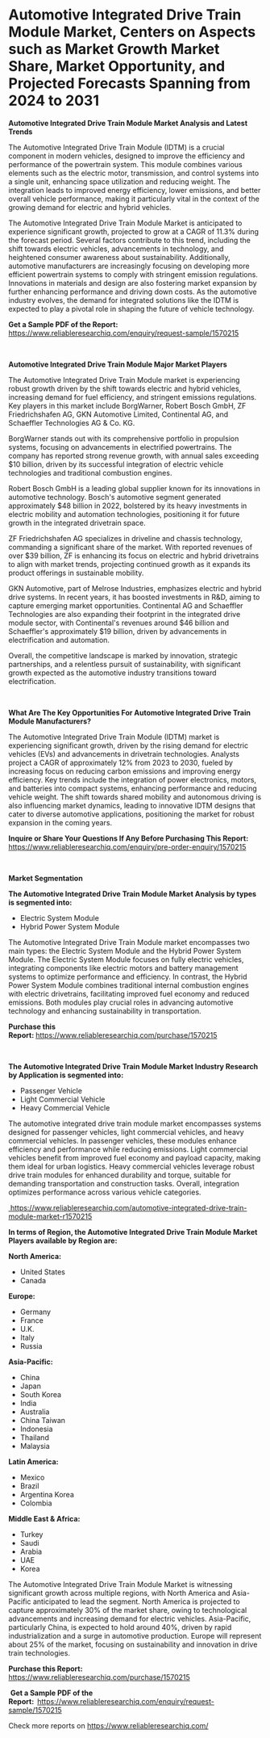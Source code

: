 <p><h1>Automotive Integrated Drive Train Module Market, Centers on Aspects such as Market Growth Market Share, Market Opportunity, and Projected Forecasts Spanning from 2024 to 2031</h1></p><p><strong>Automotive Integrated Drive Train Module Market Analysis and Latest Trends</strong></p>
<p><p>The Automotive Integrated Drive Train Module (IDTM) is a crucial component in modern vehicles, designed to improve the efficiency and performance of the powertrain system. This module combines various elements such as the electric motor, transmission, and control systems into a single unit, enhancing space utilization and reducing weight. The integration leads to improved energy efficiency, lower emissions, and better overall vehicle performance, making it particularly vital in the context of the growing demand for electric and hybrid vehicles.</p><p>The Automotive Integrated Drive Train Module Market is anticipated to experience significant growth, projected to grow at a CAGR of 11.3% during the forecast period. Several factors contribute to this trend, including the shift towards electric vehicles, advancements in technology, and heightened consumer awareness about sustainability. Additionally, automotive manufacturers are increasingly focusing on developing more efficient powertrain systems to comply with stringent emission regulations. Innovations in materials and design are also fostering market expansion by further enhancing performance and driving down costs. As the automotive industry evolves, the demand for integrated solutions like the IDTM is expected to play a pivotal role in shaping the future of vehicle technology.</p></p>
<p><strong>Get a Sample PDF of the Report:&nbsp;</strong> <a href="https://www.reliableresearchiq.com/enquiry/request-sample/1570215?utm_campaign=1159&utm_medium=2&utm_source=Github&utm_content=ia&utm_term=29122024&utm_id=automotive-integrated-drive-train-module">https://www.reliableresearchiq.com/enquiry/request-sample/1570215</a></p>
<p>&nbsp;</p>
<p><strong>Automotive Integrated Drive Train Module Major Market Players</strong></p>
<p><p>The Automotive Integrated Drive Train Module market is experiencing robust growth driven by the shift towards electric and hybrid vehicles, increasing demand for fuel efficiency, and stringent emissions regulations. Key players in this market include BorgWarner, Robert Bosch GmbH, ZF Friedrichshafen AG, GKN Automotive Limited, Continental AG, and Schaeffler Technologies AG & Co. KG.</p><p>BorgWarner stands out with its comprehensive portfolio in propulsion systems, focusing on advancements in electrified powertrains. The company has reported strong revenue growth, with annual sales exceeding $10 billion, driven by its successful integration of electric vehicle technologies and traditional combustion engines.</p><p>Robert Bosch GmbH is a leading global supplier known for its innovations in automotive technology. Bosch's automotive segment generated approximately $48 billion in 2022, bolstered by its heavy investments in electric mobility and automation technologies, positioning it for future growth in the integrated drivetrain space.</p><p>ZF Friedrichshafen AG specializes in driveline and chassis technology, commanding a significant share of the market. With reported revenues of over $39 billion, ZF is enhancing its focus on electric and hybrid drivetrains to align with market trends, projecting continued growth as it expands its product offerings in sustainable mobility.</p><p>GKN Automotive, part of Melrose Industries, emphasizes electric and hybrid drive systems. In recent years, it has boosted investments in R&D, aiming to capture emerging market opportunities. Continental AG and Schaeffler Technologies are also expanding their footprint in the integrated drive module sector, with Continental's revenues around $46 billion and Schaeffler's approximately $19 billion, driven by advancements in electrification and automation.</p><p>Overall, the competitive landscape is marked by innovation, strategic partnerships, and a relentless pursuit of sustainability, with significant growth expected as the automotive industry transitions toward electrification.</p></p>
<p>&nbsp;</p>
<p><strong>What Are The Key Opportunities For Automotive Integrated Drive Train Module Manufacturers?</strong></p>
<p><p>The Automotive Integrated Drive Train Module (IDTM) market is experiencing significant growth, driven by the rising demand for electric vehicles (EVs) and advancements in drivetrain technologies. Analysts project a CAGR of approximately 12% from 2023 to 2030, fueled by increasing focus on reducing carbon emissions and improving energy efficiency. Key trends include the integration of power electronics, motors, and batteries into compact systems, enhancing performance and reducing vehicle weight. The shift towards shared mobility and autonomous driving is also influencing market dynamics, leading to innovative IDTM designs that cater to diverse automotive applications, positioning the market for robust expansion in the coming years.</p></p>
<p><strong>Inquire or Share Your Questions If Any Before Purchasing This Report:</strong> <a href="https://www.reliableresearchiq.com/enquiry/pre-order-enquiry/1570215?utm_campaign=1159&utm_medium=2&utm_source=Github&utm_content=ia&utm_term=29122024&utm_id=automotive-integrated-drive-train-module">https://www.reliableresearchiq.com/enquiry/pre-order-enquiry/1570215</a></p>
<p>&nbsp;</p>
<p><strong>Market Segmentation</strong></p>
<p><strong>The Automotive Integrated Drive Train Module Market Analysis by types is segmented into:</strong></p>
<p><ul><li>Electric System Module</li><li>Hybrid Power System Module</li></ul></p>
<p><p>The Automotive Integrated Drive Train Module market encompasses two main types: the Electric System Module and the Hybrid Power System Module. The Electric System Module focuses on fully electric vehicles, integrating components like electric motors and battery management systems to optimize performance and efficiency. In contrast, the Hybrid Power System Module combines traditional internal combustion engines with electric drivetrains, facilitating improved fuel economy and reduced emissions. Both modules play crucial roles in advancing automotive technology and enhancing sustainability in transportation.</p></p>
<p><strong>Purchase this Report:&nbsp;</strong><a href="https://www.reliableresearchiq.com/purchase/1570215?utm_campaign=1159&utm_medium=2&utm_source=Github&utm_content=ia&utm_term=29122024&utm_id=automotive-integrated-drive-train-module">https://www.reliableresearchiq.com/purchase/1570215</a></p>
<p>&nbsp;</p>
<p><strong>The Automotive Integrated Drive Train Module Market Industry Research by Application is segmented into:</strong></p>
<p><ul><li>Passenger Vehicle</li><li>Light Commercial Vehicle</li><li>Heavy Commercial Vehicle</li></ul></p>
<p><p>The automotive integrated drive train module market encompasses systems designed for passenger vehicles, light commercial vehicles, and heavy commercial vehicles. In passenger vehicles, these modules enhance efficiency and performance while reducing emissions. Light commercial vehicles benefit from improved fuel economy and payload capacity, making them ideal for urban logistics. Heavy commercial vehicles leverage robust drive train modules for enhanced durability and torque, suitable for demanding transportation and construction tasks. Overall, integration optimizes performance across various vehicle categories.</p></p>
<p><a href="https://www.reliableresearchiq.com/automotive-integrated-drive-train-module-market-r1570215?utm_campaign=1159&utm_medium=2&utm_source=Github&utm_content=ia&utm_term=29122024&utm_id=automotive-integrated-drive-train-module">&nbsp;https://www.reliableresearchiq.com/automotive-integrated-drive-train-module-market-r1570215</a></p>
<p><strong>In terms of Region, the Automotive Integrated Drive Train Module Market Players available by Region are:</strong></p>
<p>
    <p> <strong> North America: </strong>
        <ul>
            <li>United States</li>
            <li>Canada</li>
        </ul>
        </p> 
    <p> <strong> Europe: </strong>
        <ul>
            <li>Germany</li>
            <li>France</li>
            <li>U.K.</li>
            <li>Italy</li>
            <li>Russia</li>
        </ul>
        </p> 
    <p> <strong> Asia-Pacific: </strong>
        <ul>
            <li>China</li>
            <li>Japan</li>
            <li>South Korea</li>
            <li>India</li>
            <li>Australia</li>
            <li>China Taiwan</li>
            <li>Indonesia</li>
            <li>Thailand</li>
            <li>Malaysia</li>
        </ul>
        </p> 
    <p> <strong> Latin America: </strong>
        <ul>
            <li>Mexico</li>
            <li>Brazil</li>
            <li>Argentina Korea</li>
            <li>Colombia</li>
        </ul>
        </p> 
    <p> <strong> Middle East & Africa: </strong>
        <ul>
            <li>Turkey</li>
            <li>Saudi</li>
            <li>Arabia</li>
            <li>UAE</li>
            <li>Korea</li>
        </ul>
    </p>
    </p>
<p><p>The Automotive Integrated Drive Train Module Market is witnessing significant growth across multiple regions, with North America and Asia-Pacific anticipated to lead the segment. North America is projected to capture approximately 30% of the market share, owing to technological advancements and increasing demand for electric vehicles. Asia-Pacific, particularly China, is expected to hold around 40%, driven by rapid industrialization and a surge in automotive production. Europe will represent about 25% of the market, focusing on sustainability and innovation in drive train technologies.</p></p>
<p><strong>Purchase this Report: </strong><a href="https://www.reliableresearchiq.com/purchase/1570215?utm_campaign=1159&utm_medium=2&utm_source=Github&utm_content=ia&utm_term=29122024&utm_id=automotive-integrated-drive-train-module">https://www.reliableresearchiq.com/purchase/1570215</a></p>
<p>&nbsp;<strong>Get a Sample PDF of the Report:&nbsp;&nbsp;</strong><a href="https://www.reliableresearchiq.com/enquiry/request-sample/1570215?utm_campaign=1159&utm_medium=2&utm_source=Github&utm_content=ia&utm_term=29122024&utm_id=automotive-integrated-drive-train-module">https://www.reliableresearchiq.com/enquiry/request-sample/1570215</a></p>
<p><strong></strong></p>
<p>Check more reports on <a href="https://www.reliableresearchiq.com/?utm_campaign=1159&utm_medium=2&utm_source=Github&utm_content=ia&utm_term=29122024&utm_id=automotive-integrated-drive-train-module">https://www.reliableresearchiq.com/</a></p>